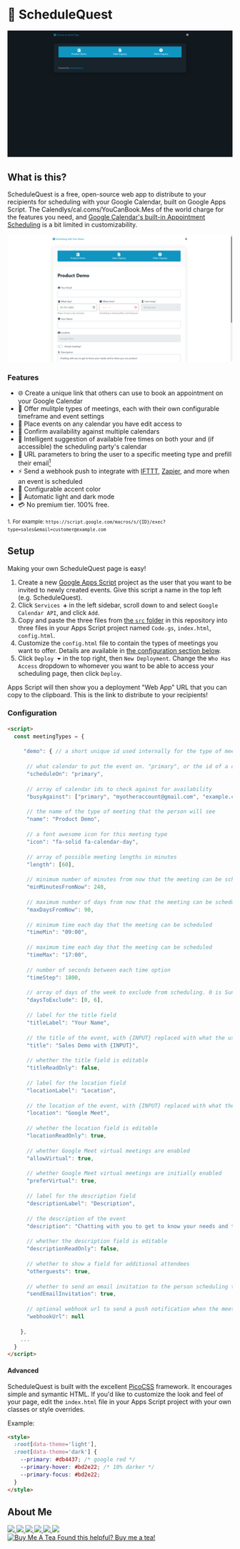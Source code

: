 # 📅 ScheduleQuest

![The ScheduleQuest landing page](https://github.com/leoherzog/ScheduleQuest/blob/main/img/landing.png?raw=true)

## What is this?

ScheduleQuest is a free, open-source web app to distribute to your recipients for scheduling with your Google Calendar, built on Google Apps Script. The Calendlys/cal.coms/YouCanBook.Mes of the world charge for the features you need, and [Google Calendar's built-in Appointment Scheduling](https://www.wired.com/story/calendly-google-calendar-appointment-schedule/) is a bit limited in customizability.

[![Scheduling a meeting in ScheduleQuest](https://github.com/leoherzog/ScheduleQuest/blob/main/img/scheduling.png?raw=true)](https://script.google.com/macros/s/AKfycbzoPACJV5edaj4BF2hNRR_izwQ7uqsqkFHOX07qZ6XEdWY_SGIGCEk4JIqtFxdB2qvg/exec)

### Features

- 🌐 Create a unique link that others can use to book an appointment on your Google Calendar
- 📑 Offer mulitple types of meetings, each with their own configurable timeframe and event settings
- 📒 Place events on any calendar you have edit access to
- 📆 Confirm availability against multiple calendars
- 🤖 Intelligent suggestion of available free times on both your and (if accessible) the scheduling party's calendar
- 🔗 URL parameters to bring the user to a specific meeting type and prefill their email[<sup>1</sup>](#url-parameters)
- ⚡ Send a webhook push to integrate with [IFTTT](https://ifttt.com/maker_webhooks), [Zapier](https://zapier.com/page/webhooks/), and more when an event is scheduled
- 🌈 Configurable accent color
- 🌙 Automatic light and dark mode
- 💳 No premium tier. 100% free.

<small id="url-parameters">1. For example: `https://script.google.com/macros/s/{ID}/exec?type=sales&email=customer@example.com`</small>

## Setup

Making your own ScheduleQuest page is easy!

1. Create a new [Google Apps Script](https://script.google.com/) project as the user that you want to be invited to newly created events. Give this script a name in the top left (e.g. ScheduleQuest).
2. Click `Services ➕` in the left sidebar, scroll down to and select `Google Calendar API`, and click `Add`.
3. Copy and paste the three files from [the `src` folder](https://github.com/leoherzog/ScheduleQuest/blob/main/src/) in this repository into three files in your Apps Script project named `Code.gs`, `index.html`, `config.html`.
4. Customize the `config.html` file to contain the types of meetings you want to offer. Details are available in [the configuration section below](#configuration).
5. Click `Deploy ⏷` in the top right, then `New Deployment`. Change the `Who Has Access` dropdown to whomever you want to be able to access your scheduling page, then click `Deploy`.

Apps Script will then show you a deployment "Web App" URL that you can copy to the clipboard. This is the link to distribute to your recipients!

### Configuration

```html
<script>
  const meetingTypes = {

     "demo": { // a short unique id used internally for the type of meeting

      // what calendar to put the event on. "primary", or the id of a calendar you have edit access to.
      "scheduleOn": "primary",

      // array of calendar ids to check against for availability
      "busyAgainst": ["primary", "myotheraccount@gmail.com", "example.com_saj4co1nm5kyh8qs440fssktx4@group.calendar.google.com"],

      // the name of the type of meeting that the person will see
      "name": "Product Demo",

      // a font awesome icon for this meeting type
      "icon": "fa-solid fa-calendar-day",

      // array of possible meeting lengths in minutes
      "length": [60],

      // minimum number of minutes from now that the meeting can be scheduled
      "minMinutesFromNow": 240,

      // maximum number of days from now that the meeting can be scheduled
      "maxDaysFromNow": 90,

      // minimum time each day that the meeting can be scheduled
      "timeMin": "09:00",

      // maximum time each day that the meeting can be scheduled
      "timeMax": "17:00",

      // number of seconds between each time option
      "timeStep": 1800,

      // array of days of the week to exclude from scheduling. 0 is Sunday, 6 is Saturday.
      "daysToExclude": [0, 6],

      // label for the title field
      "titleLabel": "Your Name",

      // the title of the event, with {INPUT} replaced with what the user enters in the title field
      "title": "Sales Demo with {INPUT}",

      // whether the title field is editable
      "titleReadOnly": false,

      // label for the location field
      "locationLabel": "Location",

      // the location of the event, with {INPUT} replaced with what the user enters in the location field
      "location": "Google Meet",

      // whether the location field is editable
      "locationReadOnly": true,

      // whether Google Meet virtual meetings are enabled
      "allowVirtual": true,

      // whether Google Meet virtual meetings are initially enabled
      "preferVirtual": true,

      // label for the description field
      "descriptionLabel": "Description",

      // the description of the event
      "description": "Chatting with you to get to know your needs and to show you our product.",

      // whether the description field is editable
      "descriptionReadOnly": false,

      // whether to show a field for additional attendees
      "otherguests": true,

      // whether to send an email invitation to the person scheduling the meeting
      "sendEmailInvitation": true,

      // optional webhook url to send a push notification when the meeting is scheduled
      "webhookUrl": null

    },
    ...
  }
</script>
```

#### Advanced

ScheduleQuest is built with the excellent [PicoCSS](https://picocss.org/) framework. It encourages simple and symantic HTML. If you'd like to customize the look and feel of your page, edit the `index.html` file in your Apps Script project with your own classes or style overrides.

Example:

```html
<style>
  :root[data-theme='light'],
  :root[data-theme='dark'] {
    --primary: #db4437; /* google red */
    --primary-hover: #bd2e22; /* 10% darker */
    --primary-focus: #bd2e22;
  }
</style>
```

## About Me

<a href="https://herzog.tech/" target="_blank">
  <picture>
    <source media="(prefers-color-scheme: dark)" srcset="https://herzog.tech/signature/link-light.svg.png">
    <source media="(prefers-color-scheme: light)" srcset="https://herzog.tech/signature/link.svg.png">
    <img src="https://herzog.tech/signature/link.svg.png" width="32px">
  </picture>
</a>
<a href="https://mastodon.social/@herzog" target="_blank">
  <picture>
    <source media="(prefers-color-scheme: dark)" srcset="https://herzog.tech/signature/mastodon-light.svg.png">
    <source media="(prefers-color-scheme: light)" srcset="https://herzog.tech/signature/mastodon.svg.png">
    <img src="https://herzog.tech/signature/mastodon.svg.png" width="32px">
  </picture>
</a>
<a href="https://github.com/leoherzog" target="_blank">
  <picture>
    <source media="(prefers-color-scheme: dark)" srcset="https://herzog.tech/signature/github-light.svg.png">
    <source media="(prefers-color-scheme: light)" srcset="https://herzog.tech/signature/github.svg.png">
    <img src="https://herzog.tech/signature/github.svg.png" width="32px">
  </picture>
</a>
<a href="https://keybase.io/leoherzog" target="_blank">
  <picture>
    <source media="(prefers-color-scheme: dark)" srcset="https://herzog.tech/signature/keybase-light.svg.png">
    <source media="(prefers-color-scheme: light)" srcset="https://herzog.tech/signature/keybase.svg.png">
    <img src="https://herzog.tech/signature/keybase.svg.png" width="32px">
  </picture>
</a>
<a href="https://www.linkedin.com/in/leoherzog" target="_blank">
  <picture>
    <source media="(prefers-color-scheme: dark)" srcset="https://herzog.tech/signature/linkedin-light.svg.png">
    <source media="(prefers-color-scheme: light)" srcset="https://herzog.tech/signature/linkedin.svg.png">
    <img src="https://herzog.tech/signature/linkedin.svg.png" width="32px">
  </picture>
</a>
<a href="https://hope.edu/directory/people/herzog-leo/" target="_blank">
  <picture>
    <source media="(prefers-color-scheme: dark)" srcset="https://herzog.tech/signature/anchor-light.svg.png">
    <source media="(prefers-color-scheme: light)" srcset="https://herzog.tech/signature/anchor.svg.png">
    <img src="https://herzog.tech/signature/anchor.svg.png" width="32px">
  </picture>
</a>
<br />
<a href="https://herzog.tech/$" target="_blank">
  <picture>
    <source media="(prefers-color-scheme: dark)" srcset="https://herzog.tech/signature/mug-tea-saucer-solid-light.svg.png">
    <source media="(prefers-color-scheme: light)" srcset="https://herzog.tech/signature/mug-tea-saucer-solid.svg.png">
    <img src="https://herzog.tech/signature/mug-tea-saucer-solid.svg.png" alt="Buy Me A Tea" width="32px">
  </picture>
  Found this helpful? Buy me a tea!
</a>
